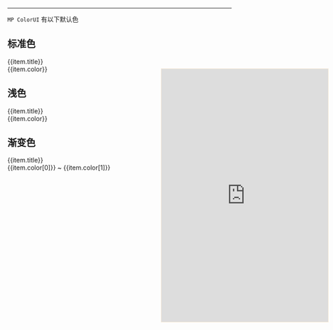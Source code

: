 ***

`MP ColorUI` 有以下默认色

## 标准色

<div style='display: flex; flex-wrap: wrap; justify-content: flex-start'>
  <div :style='`border-radius: 8px; width: 120px; height: 60px; background-color: ${item.color}; color: ${item.fontColor}; display: flex; flex-direction: column; justify-content: center; align-items: center; flex: 0 0 auto; margin: 10px`' v-for="item in baseColor" >
    <div>{{item.title}}</div>
    <div>{{item.color}}</div>
  </div>
</div>

## 浅色

<div style='display: flex; flex-wrap: wrap; justify-content: flex-start'>
  <div :style='`border-radius: 8px; width: 120px; height: 60px; background-color: ${item.color}; color: ${item.fontColor}; display: flex; flex-direction: column; justify-content: center; align-items: center; flex: 0 0 auto; margin: 10px`' v-for="item in lightColor" >
    <div>{{item.title}}</div>
    <div>{{item.color}}</div>
  </div>
</div>

## 渐变色

<div style='display: flex; flex-wrap: wrap; justify-content: flex-start'>
  <div :style='`border-radius: 8px; width: 200px; height: 60px; background: linear-gradient(45deg, ${item.color[0]}, ${item.color[1]}); color: #fff; display: flex; flex-direction: column; justify-content: center; align-items: center; flex: 0 0 auto; margin: 10px`' v-for="item in gradualColor" >
    <div>{{item.title}}</div>
    <div>{{item.color[0]}} ~ {{item.color[1]}}</div>
  </div>
</div>

<div style="position: fixed; right:10px; top: 5%">
<iframe style="border: 1px solid antiquewhite" src="https://118.25.36.24/#/pages/components/color/index" height="568" width="375"></iframe>
</div>

<script>
new Vue({
  el: '#main',
  data: {
      baseColor: [
        {
          title: 'red',
          color: '#e54d42',
          fontColor: '#ffffff'
        },
        {
          title: 'orange',
          color: '#f37b1d',
          fontColor: '#ffffff'
        },
        {
          title: 'yellow',
          color: '#fbbd08',
          fontColor: '#ffffff'
        },
        {
          title: 'olive',
          color: '#8dc63f',
          fontColor: '#ffffff'
        },
        {
          title: 'green',
          color: '#39b54a',
          fontColor: '#ffffff'
        },
        {
          title: 'cyan',
          color: '#1cbbb4',
          fontColor: '#ffffff'
        },
        {
          title: 'blue',
          color: '#0081ff',
          fontColor: '#ffffff'
        },
        {
          title: 'purple',
          color: '#6739b6',
          fontColor: '#ffffff'
        },
        {
          title: 'mauve',
          color: '#9c26b0',
          fontColor: '#ffffff'
        },
        {
          title: 'pink',
          color: '#e03997',
          fontColor: '#ffffff'
        },
        {
          title: 'brown',
          color: '#a5673f',
          fontColor: '#ffffff'
        },
        {
          title: 'grey',
          color: '#8799a3',
          fontColor: '#ffffff'
        },
        {
          title: 'black',
          color: '#333333',
          fontColor: '#ffffff'
        },
        {
          title: 'gray',
          color: '#aaaaaa',
          fontColor: '#ffffff'
        },
        {
          title: 'white',
          color: '#ffffff',
          fontColor: '#000000'
        }
      ],
    lightColor: [
      {
        title: 'redLight',
        color: '#fadbd9',
        fontColor: '#e54d42'
      },
      {
        title: 'orangeLight',
        color: '#fde6d2',
        fontColor: '#f37b1d'
      },
      {
        title: 'yellowLight',
        color: '#fef2ce',
        fontColor: '#fbbd08'
      },
      {
        title: 'oliveLight',
        color: '#e8f4d9',
        fontColor: '#8dc63f'
      },
      {
        title: 'greenLight',
        color: '#d7f0db',
        fontColor: '#39b54a'
      },
      {
        title: 'cyanLight',
        color: '#d2f1f0',
        fontColor: '#1cbbb4'
      },
      {
        title: 'blueLight',
        color: '#cce6ff',
        fontColor: '#0081ff'
      },
      {
        title: 'purpleLight',
        color: '#e1d7f0',
        fontColor: '#6739b6'
      },
      {
        title: 'mauveLight',
        color: '#ebd4ef',
        fontColor: '#9c26b0'
      },
      {
        title: 'pinkLight',
        color: '#f9d7ea',
        fontColor: '#e03997'
      },
      {
        title: 'brownLight',
        color: '#ede1d9',
        fontColor: '#a5673f'
      },
      {
        title: 'greyLight',
        color: '#e7ebed',
        fontColor: '#8799a3'
      }
    ],
    gradualColor: [
      {
        title: 'gradualRed',
        color: ['#f43f3b', '#ec008c']
      },
      {
        title: 'gradualOrange',
        color: ['#ff9700', '#ed1c24']
      },
      {
        title: 'gradualGreen',
        color: ['#39b54a', '#8dc63f']
      },
      {
        title: 'gradualPurple',
        color: ['#9000ff', '#5e00ff']
      },
      {
        title: 'gradualPink',
        color: ['#ec008c', '#6739b6']
      },
      {
        title: 'gradualBlue',
        color: ['#0081ff', '#1cbbb4']
      }
    ]
  }
})
</script>
